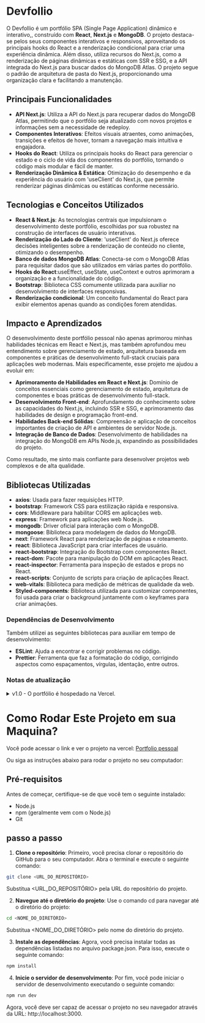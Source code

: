 # Devfollio

O Devfollio é um portfólio SPA (Single Page Application) dinâmico e interativo,, construído com **React**, **Next.js** e **MongoDB**. O projeto destaca-se pelos seus componentes interativos e responsivos, aproveitando os principais hooks do React e a renderização condicional para criar uma experiência dinâmica. Além disso, utiliza recursos do Next.js, como a renderização de páginas dinâmicas e estáticas com SSR e SSG, e a API integrada do Next.js para buscar dados do MongoDB Atlas. O projeto segue o padrão de arquitetura de pasta do Next.js, proporcionando uma organização clara e facilitando a manutenção.


## Principais Funcionalidades

- **API Next.js**: Utiliza a API do Next.js para recuperar dados do MongoDB Atlas, permitindo que o portfólio seja atualizado com novos projetos e informações sem a necessidade de redeploy.
- **Componentes Interativos**: Efeitos visuais atraentes, como animações, transições e efeitos de hover, tornam a navegação mais intuitiva e engajadora.
- **Hooks do React**: Utiliza os principais hooks do React para gerenciar o estado e o ciclo de vida dos componentes do portfólio, tornando o código mais modular e fácil de manter.
- **Renderização Dinâmica & Estática**: Otimização do desempenho e da experiência do usuário com 'useClient' do Next.js, que permite renderizar páginas dinâmicas ou estáticas conforme necessário.


## Tecnologias e Conceitos Utilizados

- **React & Next.js**: As tecnologias centrais que impulsionam o desenvolvimento deste portfólio, escolhidas por sua robustez na construção de interfaces de usuário interativas.
- **Renderização do Lado do Cliente**: 'useClient' do Next.js oferece decisões inteligentes sobre a renderização de conteúdo no cliente, otimizando o desempenho.
- **Banco de dados MongoDB Atlas**: Conecta-se com o MongoDB Atlas para requisitar dados que são utilizados em várias partes do portfólio.
- **Hooks do React**:useEffect, useState, useContext e outros aprimoram a organização e a funcionalidade do código.
- **Bootstrap**: Biblioteca CSS comumente utilizada para auxiliar no desenvolvimento de interfaces responsivas.
- **Renderização condicional**: Um conceito fundamental do React para exibir elementos apenas quando as condições forem atendidas.


## Impacto e Aprendizados

O desenvolvimento deste portfólio pessoal não apenas aprimorou minhas habilidades técnicas em React e Next.js, mas também aprofundou meu entendimento sobre gerenciamento de estado, arquitetura baseada em componentes e práticas de desenvolvimento full-stack cruciais para aplicações web modernas. Mais especificamente, esse projeto me ajudou a evoluir em:
- **Aprimoramento de Habilidades em React e Next.js**: Domínio de conceitos essenciais como gerenciamento de estado, arquitetura de componentes e boas práticas de desenvolvimento full-stack.
- **Desenvolvimento Front-end**: Aprofundamento do conhecimento sobre as capacidades do Next.js, incluindo SSR e SSG, e aprimoramento das habilidades de design e programação front-end.
- **Habilidades Back-end Sólidas**: Compreensão e aplicação de conceitos importantes de criação de API e ambientes de servidor Node.js.
- **Integração de Banco de Dados**: Desenvolvimento de habilidades na integração do MongoDB em APIs Node.js, expandindo as possibilidades do projeto.

Como resultado, me sinto mais confiante para desenvolver projetos web complexos e de alta qualidade.


## Bibliotecas Utilizadas

- **axios**: Usada para fazer requisições HTTP.
- **bootstrap**: Framework CSS para estilização rápida e responsiva.
- **cors**: Middleware para habilitar CORS em aplicações web.
- **express**: Framework para aplicações web Node.js.
- **mongodb**: Driver oficial para interação com o MongoDB.
- **mongoose**: Biblioteca para modelagem de dados do MongoDB.
- **next**: Framework React para renderização de páginas e roteamento.
- **react**: Biblioteca JavaScript para criar interfaces de usuário.
- **react-bootstrap**: Integração do Bootstrap com componentes React.
- **react-dom**: Pacote para manipulação do DOM em aplicações React.
- **react-inspector**: Ferramenta para inspeção de estados e props no React.
- **react-scripts**: Conjunto de scripts para criação de aplicações React.
- **web-vitals**: Biblioteca para medição de métricas de qualidade da web.
- **Styled-components**: Biblioteca utilizada para customizar componentes, foi usada para criar o background juntamente com o keyframes para criar animações.

### Dependências de Desenvolvimento

Também utilizei as seguintes bibliotecas para auxiliar em tempo de desenvolvimento:

- **ESLint**: Ajuda a encontrar e corrigir problemas no código.
- **Prettier**: Ferramenta que faz a formatação do código, corrigindo aspectos como espaçamentos, vírgulas, identação, entre outros.
  
### Notas de atualização
<details>
  <summary>v1.0 - O portfólio é hospedado na Vercel.</summary>
  <ul>
    <li>v1.1 - Alterando valores de fontes e espaçamentos para responder dinamicamente ao tamanho da tela, utilizando medidas como vw e rem.</li>
    <li>v1.2 - Modificando o layout do site.</li>
    <li>v1.3 - Os projetos agora são exibidos em um carrossel.</li>
    <li>v1.4 - Mudanças nas customizações do site, criando variáveis globais para armazenar valores como tamanhos de fontes e cores</li>
    <li>v1.5 - Mudanças na forma de visualizar as formações, separando por categorias e deixanndo mais dinâmico</li>
    <li>v2.0 - Todo o projeto foi migrado para o framework NextJS.</li>
    <li>v2.1 - Os dados são requisitados para o MongoDB Atlas fazendo uma chamada de API utilizando os recursos do próprio NextJS.</li>
    <li>v2.2 - Alterando background para um bg dinâmico de céu estrelado, utilizando styled-components + atualização nos textos da página.</li>
  </ul>
</details>


# Como Rodar Este Projeto em sua Maquina?

Você pode acessar o link e ver o projeto na vercel: [Portfolio pessoal](https://devfollio.vercel.app/)

Ou siga as instruções abaixo para rodar o projeto no seu computador:

## Pré-requisitos

Antes de começar, certifique-se de que você tem o seguinte instalado:
- Node.js
- npm (geralmente vem com o Node.js)
- Git


## passo a passo

1. **Clone o repositório**: Primeiro, você precisa clonar o repositório do GitHub para o seu computador. Abra o terminal e execute o seguinte comando:

```bash
git clone <URL_DO_REPOSITÓRIO>
```
Substitua <URL_DO_REPOSITÓRIO> pela URL do repositório do projeto.

2. **Navegue até o diretório do projeto**: Use o comando cd para navegar até o diretório do projeto:

```bash
cd <NOME_DO_DIRETÓRIO>
```
Substitua <NOME_DO_DIRETÓRIO> pelo nome do diretório do projeto.

3. **Instale as dependências**: Agora, você precisa instalar todas as dependências listadas no arquivo package.json. Para isso, execute o seguinte comando:

```bash
npm install
```

4. **Inicie o servidor de desenvolvimento**: Por fim, você pode iniciar o servidor de desenvolvimento executando o seguinte comando:

````bash
npm run dev
````
Agora, você deve ser capaz de acessar o projeto no seu navegador através da URL: http://localhost:3000.
